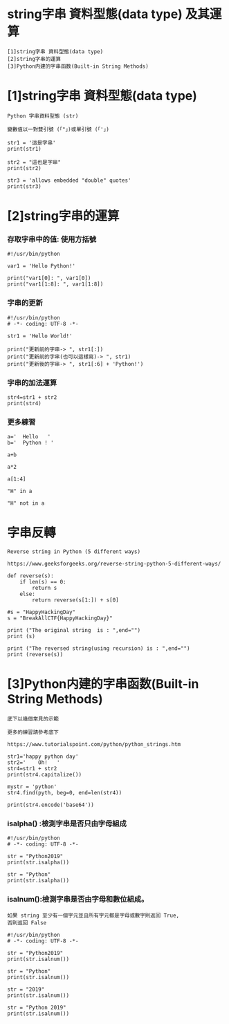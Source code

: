 # string字串 資料型態(data type) 及其運算
```
[1]string字串 資料型態(data type) 
[2]string字串的運算
[3]Python内建的字串函数(Built-in String Methods)
```
# [1]string字串 資料型態(data type) 
```
Python 字串資料型態 (str) 

變數值以一對雙引號 (「"」)或單引號 (「'」)
```
```
str1 = '這是字串'
print(str1)

str2 = "這也是字串"
print(str2)

str3 = 'allows embedded "double" quotes'
print(str3)
```
# [2]string字串的運算

### 存取字串中的值: 使用方括號
```
#!/usr/bin/python
 
var1 = 'Hello Python!'
 
print("var1[0]: ", var1[0])
print("var1[1:8]: ", var1[1:8])
```
### 字串的更新
```
#!/usr/bin/python
# -*- coding: UTF-8 -*-
 
str1 = 'Hello World!'

print("更新前的字串-> ", str1[:])
print("更新前的字串(也可以這樣寫)-> ", str1)
print("更新後的字串-> ", str1[:6] + 'Python!')
```

### 字串的加法運算
```
str4=str1 + str2
print(str4)
```
###  更多練習
```
a='  Hello   '
b='  Python ! '

a+b

a*2

a[1:4]

"H" in a

"H" not in a
```
# 字串反轉
```
Reverse string in Python (5 different ways)

https://www.geeksforgeeks.org/reverse-string-python-5-different-ways/
```
```
def reverse(s): 
    if len(s) == 0: 
        return s 
    else: 
        return reverse(s[1:]) + s[0] 
  
#s = "HappyHackingDay"
s = "BreakAllCTF{HappyHackingDay}"

print ("The original string  is : ",end="") 
print (s) 
  
print ("The reversed string(using recursion) is : ",end="") 
print (reverse(s))
```
# [3]Python内建的字串函数(Built-in String Methods)
```
底下以幾個常見的示範

更多的練習請參考底下

https://www.tutorialspoint.com/python/python_strings.htm
```
```
str1='happy python day'
str2='    Oh!   '
str4=str1 + str2
print(str4.capitalize())
```
```
mystr = 'python'
str4.find(pyth, beg=0, end=len(str4))
```
```
print(str4.encode('base64'))
```
### isalpha() :檢測字串是否只由字母組成
```
#!/usr/bin/python
# -*- coding: UTF-8 -*-
 
str = "Python2019"
print(str.isalpha())

str = "Python"
print(str.isalpha())
```
###  isalnum():檢測字串是否由字母和數位組成。
```
如果 string 至少有一個字元並且所有字元都是字母或數字則返回 True,
否則返回 False
```
```
#!/usr/bin/python
# -*- coding: UTF-8 -*-
 
str = "Python2019"
print(str.isalnum())

str = "Python"
print(str.isalnum())

str = "2019"
print(str.isalnum())

str = "Python 2019"
print(str.isalnum())
```
